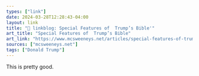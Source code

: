 ```yaml
---
types: ["link"]
date: 2024-03-28T12:28:43-04:00
layout: link
title: "🔗 linkblog: Special Features of  Trump’s Bible'"
art_title: "Special Features of  Trump’s Bible"
art_link: "https://www.mcsweeneys.net/articles/special-features-of-trumps-bible"
sources: ["mcsweeneys.net"]
tags: ["Donald Trump"]
---
```

This is pretty good.
